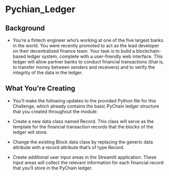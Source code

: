 # Pychian_Ledger
## Background
* You’re a fintech engineer who’s working at one of the five largest banks in the world. You were recently promoted to act as the lead developer on their decentralized finance team. Your task is to build a blockchain-based ledger system, complete with a user-friendly web interface. This ledger will allow partner banks to conduct financial transactions (that is, to transfer money between senders and receivers) and to verify the integrity of the data in the ledger.

## What You're Creating
* You’ll make the following updates to the provided Python file for this Challenge, which already contains the basic PyChain ledger structure that you created throughout the module:

* Create a new data class named Record. This class will serve as the template for the financial transaction records that the blocks of the ledger will store.

* Change the existing Block data class by replacing the generic data attribute with a record attribute that’s of type Record.

* Create additional user input areas in the Streamlit application. These input areas will collect the relevant information for each financial record that you’ll store in the PyChain ledger.

